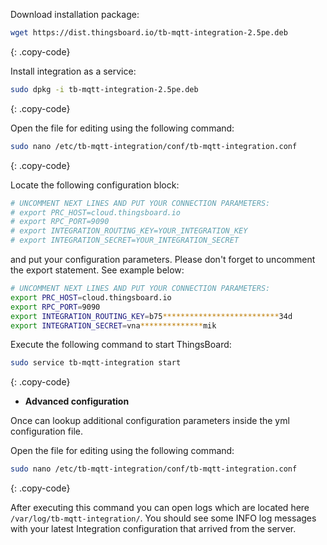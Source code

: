 Download installation package:

```bash
wget https://dist.thingsboard.io/tb-mqtt-integration-2.5pe.deb
```
{: .copy-code}

Install integration as a service:

```bash
sudo dpkg -i tb-mqtt-integration-2.5pe.deb
```
{: .copy-code}

Open the file for editing using the following command:

```bash 
sudo nano /etc/tb-mqtt-integration/conf/tb-mqtt-integration.conf
``` 
{: .copy-code}

Locate the following configuration block:

```bash
# UNCOMMENT NEXT LINES AND PUT YOUR CONNECTION PARAMETERS:
# export PRC_HOST=cloud.thingsboard.io
# export RPC_PORT=9090
# export INTEGRATION_ROUTING_KEY=YOUR_INTEGRATION_KEY
# export INTEGRATION_SECRET=YOUR_INTEGRATION_SECRET
```

and put your configuration parameters. Please don't forget to uncomment the export statement. See example below:

```bash
# UNCOMMENT NEXT LINES AND PUT YOUR CONNECTION PARAMETERS:
export PRC_HOST=cloud.thingsboard.io
export RPC_PORT=9090
export INTEGRATION_ROUTING_KEY=b75**************************34d
export INTEGRATION_SECRET=vna**************mik
```

Execute the following command to start ThingsBoard:

```bash
sudo service tb-mqtt-integration start
```
{: .copy-code}

 - **Advanced configuration**

Once can lookup additional configuration parameters inside the yml configuration file.

Open the file for editing using the following command:

```bash 
sudo nano /etc/tb-mqtt-integration/conf/tb-mqtt-integration.conf
``` 
{: .copy-code} 

After executing this command you can open logs which are located here `/var/log/tb-mqtt-integration/`. 
You should see some INFO log messages with your latest Integration configuration that arrived from the server.
